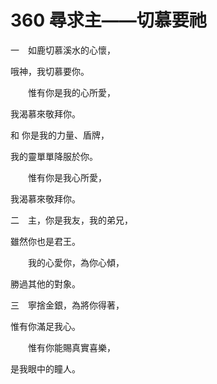 # 360 尋求主——切慕要祂

一　如鹿切慕溪水的心懷，

哦神，我切慕要你。

　　惟有你是我的心所愛，

我渴慕來敬拜你。

和 你是我的力量、盾牌，

我的靈單單降服於你。　　

　　惟有你是我心所愛，

我渴慕來敬拜你。

二　主，你是我友，我的弟兄，

雖然你也是君王。

　　我的心愛你，為你心傾，

勝過其他的對象。

三　寧捨金銀，為將你得著，

惟有你滿足我心。

　　惟有你能賜真實喜樂，

是我眼中的瞳人。

